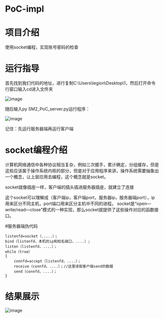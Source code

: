 # PoC-impl


# 项目介绍

使用socket编程，实现账号密码的检查

# 运行指导

首先找到我们代码的地址，进行复制C:\Users\legion\Desktop\1，然后打开命令行窗口输入cd进入文件夹


![image](https://user-images.githubusercontent.com/75195549/181517389-c15756b2-7932-4fa4-8d3b-6944c6014700.png)



随后输入py SM2_PoC_server.py运行程序：

![image](https://user-images.githubusercontent.com/75195549/181517516-71a86a7e-e426-41b0-930d-ca9f367dd206.png)


记住：先运行服务器端再运行客户端



# socket编程介绍


计算机网络通信中各种协议相当复杂，例如三次握手，累计确定，分组缓存，但是这些应该属于操作系统内核的部分，但是对于应用程序来讲，操作系统需要抽象出一个概念，让上层应用去编程，这个概念就是socket。

socket就像插座一样，客户端的插头插进服务器插座，就建立了连接

这个socket可以理解成（客户端ip，客户端port，服务器ip，服务器端port），ip用来区分不同主机，port端口用来区分主机中不同的进程。
socket是“open—write/read—close”模式的一种实现，那么socket就提供了这些操作对应的函数接口。



#服务器端伪代码
```
listenfd=socket（.....）；
bind（listenfd，本机的ip和知名端口，....）;
listen（listenfd，....）；
while（true）
{
    connfd=accept（listenfd，....）；
    receive（connfd，....）；//这里读取客户端send的数据
    send（connfd，....）；
}
```








# 结果展示


![image](https://user-images.githubusercontent.com/75195549/181516557-bc8f58c1-98c0-4333-91d1-36e423374108.png)



